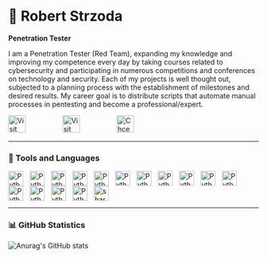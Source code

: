 # 🦈 Robert Strzoda
**Penetration Tester**

I am a Penetration Tester (Red Team), expanding my knowledge and improving my competence every day by taking courses related to cybersecurity and participating in numerous competitions and conferences on technology and security. Each of my projects is well thought out, subjected to a planning process with the establishment of milestones and desired results. My career goal is to distribute scripts that automate manual processes in pentesting and become a professional/expert.

  <p allign="left">
    <a href="https://github.com/csshark">
      <img width="35" height="35" style="padding-right:70px;" title="Visit my GitHub Profile"
      src="https://cdn-icons-png.flaticon.com/512/25/25231.png"/></a>
    <a href="https://www.linkedin.com/in/robertstrzoda/">
      <img width="35" height="35" style="padding-right:70px;" title="Visit my LinkedIn Profile"
        src="https://cdn1.iconfinder.com/data/icons/logotypes/32/circle-linkedin-512.png"/></a>
    <a href="https://www.credly.com/users/robert-strzoda">
      <img width="35" height="35" style="padding-right:70px;" title="Chcek My Badages"
        src="https://cdn-icons-png.freepik.com/256/1791/1791961.png"/></a>
  </p>

  ---
  
### 🧰 Tools and Languages

<img align="left" alt="Python" width="30px" style="padding-right:10px;" src="https://cdn.jsdelivr.net/gh/devicons/devicon@latest/icons/linux/linux-original.svg"/>
<img align="left" alt="Python" width="30px" style="padding-right:10px;" src="https://cdn.jsdelivr.net/gh/devicons/devicon@latest/icons/python/python-original-wordmark.svg"/>
<img align="left" alt="Python" width="30px" style="padding-right:10px;" src="https://cdn.jsdelivr.net/gh/devicons/devicon@latest/icons/bash/bash-original.svg"/>
<img align="left" alt="Python" width="30px" style="padding-right:10px;" src="https://cdn.jsdelivr.net/gh/devicons/devicon@latest/icons/vscode/vscode-original.svg"/>
<img align="left" alt="Python" width="30px" style="padding-right:10px;" src="https://cdn.jsdelivr.net/gh/devicons/devicon@latest/icons/visualstudio/visualstudio-original.svg"/>
<img align="left" alt="Python" width="30px" style="padding-right:10px;" src="https://cdn.jsdelivr.net/gh/devicons/devicon@latest/icons/flask/flask-original.svg"/>
<img align="left" alt="Python" width="30px" style="padding-right:10px;" src="https://cdn.jsdelivr.net/gh/devicons/devicon@latest/icons/ubuntu/ubuntu-original.svg"/>
<img align="left" alt="Python" width="30px" style="padding-right:10px;" src="https://cdn.jsdelivr.net/gh/devicons/devicon@latest/icons/matlab/matlab-original.svg"/>
<img align="left" alt="Python" width="30px" style="padding-right:10px;" src="https://cdn.jsdelivr.net/gh/devicons/devicon@latest/icons/filezilla/filezilla-plain.svg"/>
<img align="left" alt="Python" width="30px" style="padding-right:10px;" src="https://cdn.jsdelivr.net/gh/devicons/devicon@latest/icons/amazonwebservices/amazonwebservices-original-wordmark.svg"/>
<img align="left" alt="Python" width="30px" style="padding-right:10px;" src="https://upload.wikimedia.org/wikipedia/commons/thumb/5/5a/Vmware_workstation_16_icon.svg/2051px-Vmware_workstation_16_icon.svg.png"/>
<img align="left" alt="Python" width="30px" style="padding-right:10px;" src="https://sekurak.pl/wp-content/uploads/2018/04/image14.png"/>
<img align="left" alt="Python" width="30px" style="padding-right:10px;" src="https://hakin9.org/wp-content/uploads/2020/04/logo-5.png"/>
<img align="left" alt="Python" width="30px" style="padding-right:10px;" src="https://hackware.ru/wp-content/uploads/2018/04/logo.png"/>
<img align="left" alt="Python" width="30px" style="padding-right:10px;" src="https://i.postimg.cc/K12076Dt/distributor-logo-kali-linux-256x251.png"/>
<img src='https://i.postimg.cc/682dFY6Y/logo.png' border='0' alt='sharkvisor' width="30px" style="padding-right:10px;"/></a>




<br>

---
  
### 📊 GitHub Statistics

![Anurag's GitHub stats](https://github-readme-stats.vercel.app/api?username=csshark&show_icons=true&theme=tokyonight)
